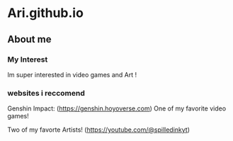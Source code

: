 # Ari.github.io

## About me ##

### My Interest 
Im super interested in video games and Art !

### websites i reccomend 
Genshin Impact: (https://genshin.hoyoverse.com) One of my favorite video games! 

Two of my favorte Artists! (https://youtube.com/@spilledinkyt)
